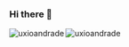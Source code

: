 ### Hi there 👋

<!--
**UxioAndrade/uxioandrade** is a ✨ _special_ ✨ repository because its `README.md` (this file) appears on your GitHub profile.

Here are some ideas to get you started:

- 🔭 I’m currently working on ...
- 🌱 I’m currently learning ...
- 👯 I’m looking to collaborate on ...
- 🤔 I’m looking for help with ...
- 💬 Ask me about ...
- 📫 How to reach me: ...
- 😄 Pronouns: ...
- ⚡ Fun fact: ...
-->

<img align="left" src="https://github-readme-stats.vercel.app/api/top-langs/?username=uxioandrade&layout=compact&hide=html" alt="uxioandrade" />
<img align="center" src="https://github-readme-stats.vercel.app/api?username=uxioandrade&show_icons=true" alt="uxioandrade" />
